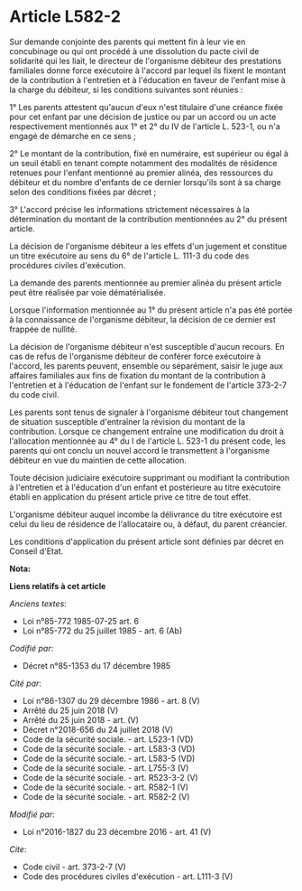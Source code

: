 # Article L582-2

Sur demande conjointe des parents qui mettent fin à leur vie en concubinage ou qui ont procédé à une dissolution du pacte
civil de solidarité qui les liait, le directeur de l'organisme débiteur des prestations familiales donne force exécutoire à
l'accord par lequel ils fixent le montant de la contribution à l'entretien et à l'éducation en faveur de l'enfant mise à la
charge du débiteur, si les conditions suivantes sont réunies : 

1° Les parents attestent qu'aucun d'eux n'est titulaire d'une créance fixée pour cet enfant par une décision de justice ou
par un accord ou un acte respectivement mentionnés aux 1° et 2° du IV de l'article L. 523-1, ou n'a engagé de démarche en ce
sens ; 

2° Le montant de la contribution, fixé en numéraire, est supérieur ou égal à un seuil établi en tenant compte notamment des
modalités de résidence retenues pour l'enfant mentionné au premier alinéa, des ressources du débiteur et du nombre d'enfants
de ce dernier lorsqu'ils sont à sa charge selon des conditions fixées par décret ; 

3° L'accord précise les informations strictement nécessaires à la détermination du montant de la contribution mentionnées au
2° du présent article. 

La décision de l'organisme débiteur a les effets d'un jugement et constitue un titre exécutoire au sens du 6° de l'article L.
111-3 du code des procédures civiles d'exécution. 

La demande des parents mentionnée au premier alinéa du présent article peut être réalisée par voie dématérialisée. 

Lorsque l'information mentionnée au 1° du présent article n'a pas été portée à la connaissance de l'organisme débiteur, la
décision de ce dernier est frappée de nullité. 

La décision de l'organisme débiteur n'est susceptible d'aucun recours. En cas de refus de l'organisme débiteur de conférer
force exécutoire à l'accord, les parents peuvent, ensemble ou séparément, saisir le juge aux affaires familiales aux fins de
fixation du montant de la contribution à l'entretien et à l'éducation de l'enfant sur le fondement de l'article 373-2-7 du
code civil. 

Les parents sont tenus de signaler à l'organisme débiteur tout changement de situation susceptible d'entraîner la révision du
montant de la contribution. Lorsque ce changement entraîne une modification du droit à l'allocation mentionnée au 4° du I de
l'article L. 523-1 du présent code, les parents qui ont conclu un nouvel accord le transmettent à l'organisme débiteur en vue
du maintien de cette allocation. 

Toute décision judiciaire exécutoire supprimant ou modifiant la contribution à l'entretien et à l'éducation d'un enfant et
postérieure au titre exécutoire établi en application du présent article prive ce titre de tout effet. 

L'organisme débiteur auquel incombe la délivrance du titre exécutoire est celui du lieu de résidence de l'allocataire ou, à
défaut, du parent créancier. 

Les conditions d'application du présent article sont définies par décret en Conseil d'Etat.

**Nota:**



**Liens relatifs à cet article**

_Anciens textes_:

  - Loi n°85-772 1985-07-25 art. 6
  - Loi n°85-772 du 25 juillet 1985 - art. 6 (Ab)

_Codifié par_:

  - Décret n°85-1353 du 17 décembre 1985

_Cité par_:

  - Loi n°86-1307 du 29 décembre 1986 - art. 8 (V)
  - Arrêté du 25 juin 2018 (V)
  - Arrêté du 25 juin 2018 - art. (V)
  - Décret n°2018-656 du 24 juillet 2018 (V)
  - Code de la sécurité sociale. - art. L523-1 (VD)
  - Code de la sécurité sociale. - art. L583-3 (VD)
  - Code de la sécurité sociale. - art. L583-5 (VD)
  - Code de la sécurité sociale. - art. L755-3 (V)
  - Code de la sécurité sociale. - art. R523-3-2 (V)
  - Code de la sécurité sociale. - art. R582-1 (V)
  - Code de la sécurité sociale. - art. R582-2 (V)

_Modifié par_:

  - Loi n°2016-1827 du 23 décembre 2016 - art. 41 (V)

_Cite_:

  - Code civil - art. 373-2-7 (V)
  - Code des procédures civiles d'exécution - art. L111-3 (V)
